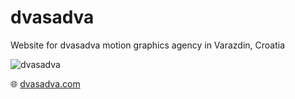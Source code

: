 # dvasadva

Website for dvasadva motion graphics agency in Varazdin, Croatia

![dvasadva](https://github.com/snsa-kscc/dvasadva-website/assets/51080349/bb577d76-11bf-4405-a5e1-1798d32e8739)

:globe_with_meridians: [dvasadva.com](https://dvasadva.com)
